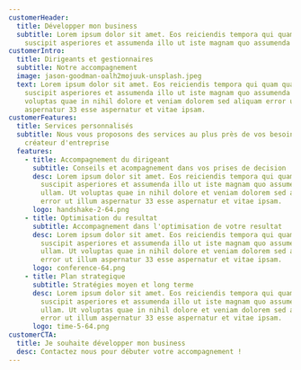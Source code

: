 ```yaml
---
customerHeader:
  title: Développer mon business
  subtitle: Lorem ipsum dolor sit amet. Eos reiciendis tempora qui quam quas aut
    suscipit asperiores et assumenda illo ut iste magnam quo assumenda ullam.
customerIntro:
  title: Dirigeants et gestionnaires
  subtitle: Notre accompagnement
  image: jason-goodman-oalh2mojuuk-unsplash.jpeg
  text: Lorem ipsum dolor sit amet. Eos reiciendis tempora qui quam quas aut
    suscipit asperiores et assumenda illo ut iste magnam quo assumenda ullam. Ut
    voluptas quae in nihil dolore et veniam dolorem sed aliquam error ut illum
    aspernatur 33 esse aspernatur et vitae ipsam.
customerFeatures:
  title: Services personnalisés
  subtitle: Nous vous proposons des services au plus près de vos besoin de
    créateur d'entreprise
  features:
    - title: Accompagnement du dirigeant
      subtitle: Conseils et acompagnement dans vos prises de decision
      desc: Lorem ipsum dolor sit amet. Eos reiciendis tempora qui quam quas aut
        suscipit asperiores et assumenda illo ut iste magnam quo assumenda
        ullam. Ut voluptas quae in nihil dolore et veniam dolorem sed aliquam
        error ut illum aspernatur 33 esse aspernatur et vitae ipsam.
      logo: handshake-2-64.png
    - title: Optimisation du resultat
      subtitle: Accompagnement dans l'optimisation de votre resultat
      desc: Lorem ipsum dolor sit amet. Eos reiciendis tempora qui quam quas aut
        suscipit asperiores et assumenda illo ut iste magnam quo assumenda
        ullam. Ut voluptas quae in nihil dolore et veniam dolorem sed aliquam
        error ut illum aspernatur 33 esse aspernatur et vitae ipsam.
      logo: conference-64.png
    - title: Plan strategique
      subtitle: Stratégies moyen et long terme
      desc: Lorem ipsum dolor sit amet. Eos reiciendis tempora qui quam quas aut
        suscipit asperiores et assumenda illo ut iste magnam quo assumenda
        ullam. Ut voluptas quae in nihil dolore et veniam dolorem sed aliquam
        error ut illum aspernatur 33 esse aspernatur et vitae ipsam.
      logo: time-5-64.png
customerCTA:
  title: Je souhaite développer mon business
  desc: Contactez nous pour débuter votre accompagnement !
---
```

